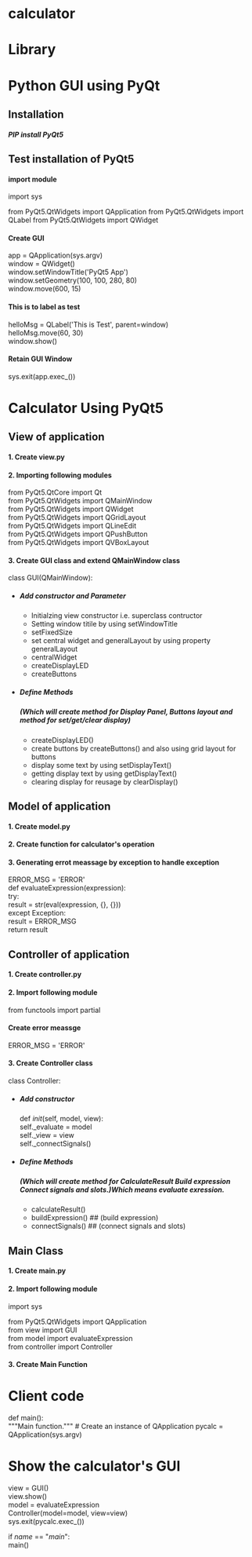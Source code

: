#  calculator
#  Library
#  Python GUI using PyQt

## Installation

##### PIP install PyQt5

## Test installation of PyQt5
#### import module
     
import sys  

from PyQt5.QtWidgets import QApplication
from PyQt5.QtWidgets import QLabel
from PyQt5.QtWidgets import QWidget
    
#### Create GUI

app = QApplication(sys.argv)  
window = QWidget()  
window.setWindowTitle('PyQt5 App')  
window.setGeometry(100, 100, 280, 80)  
window.move(600, 15) 

####  This is to label as test 
helloMsg = QLabel('This is Test', parent=window)   
helloMsg.move(60, 30)  
window.show()  
    
    
#### Retain GUI Window


sys.exit(app.exec_())
  


# Calculator Using PyQt5 

## View of application
  
      
#### 1. Create view.py
     
#### 2. Importing following modules

from PyQt5.QtCore import Qt  
from PyQt5.QtWidgets import QMainWindow      
from PyQt5.QtWidgets import QWidget    
from PyQt5.QtWidgets import QGridLayout    
from PyQt5.QtWidgets import QLineEdit    
from PyQt5.QtWidgets import QPushButton     
from PyQt5.QtWidgets import QVBoxLayout 

    
#### 3. Create GUI class and extend QMainWindow class

class GUI(QMainWindow):

 - ##### Add constructor and Parameter

    - Initialzing view constructor i.e. superclass contructor  
    - Setting window titile by  using setWindowTitle  
    - setFixedSize  
    - set central widget and generalLayout by using property generalLayout  
    - centralWidget  
    - createDisplayLED  
    - createButtons  

 - ##### Define Methods
   ##### (Which will create method for Display Panel, Buttons layout and method for set/get/clear display)

    - createDisplayLED()  
    - create buttons by createButtons() and also using grid layout for buttons 
    - display some text by using setDisplayText()  
    - getting display text by using getDisplayText()  
    - clearing display for reusage by clearDisplay()  


## Model of application
      
#### 1. Create model.py
     
#### 2. Create function for calculator's operation

#### 3. Generating errot meassage by exception to handle exception

ERROR_MSG = 'ERROR'  
def evaluateExpression(expression):  
    try:  
        result = str(eval(expression, {}, {}))  
    except Exception:  
        result = ERROR_MSG  
    return result  



## Controller of application
     
#### 1. Create controller.py
     
#### 2. Import following module


from functools import partial

#### Create error meassge

ERROR_MSG = 'ERROR'
    
#### 3. Create Controller class

class Controller:
 - ##### Add constructor

    def _init_(self, model, view):  
        self._evaluate = model  
        self._view = view  
        self._connectSignals()  

 - ##### Define Methods
   ##### (Which will create method for CalculateResult Build expression Connect signals and slots.)Which means evaluate exression.

    - calculateResult()  
    - buildExpression() ## (build expression) 
    - connectSignals() ## (connect signals and slots)


## Main Class
     
#### 1. Create main.py
     
#### 2. Import following module

import sys  

from PyQt5.QtWidgets import QApplication    
from view import GUI  
from model import evaluateExpression  
from controller import Controller  
    
#### 3. Create Main Function
# Client code

def main():  
"""Main function."""
    # Create an instance of QApplication
pycalc = QApplication(sys.argv)  
# Show the calculator's GUI
view = GUI()  
view.show()  
model = evaluateExpression  
Controller(model=model, view=view)  
sys.exit(pycalc.exec_()) 
 
if _name_ == "_main_":  
main()